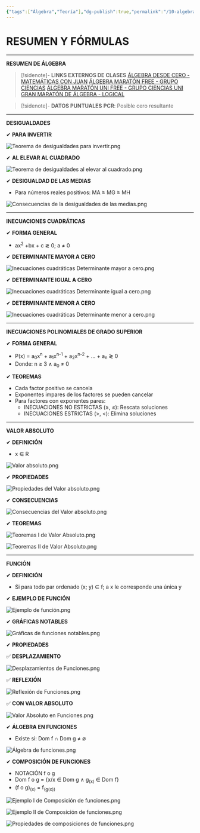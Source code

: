 ```yaml
---
{"tags":["Álgebra","Teoría"],"dg-publish":true,"permalink":"/10-algebra/teoria/resumen-de-algebra/","dgPassFrontmatter":true}
---
```


# RESUMEN Y FÓRMULAS
---
**RESUMEN DE ÁLGEBRA**

>[!sidenote]- **LINKS EXTERNOS DE CLASES** 
>[ÁLGEBRA DESDE CERO - MATEMÁTICAS CON JUAN](https://www.youtube.com/watch?v=_6uyQISZvBc&t=110s) 
>[ÁLGEBRA MARATÓN FREE - GRUPO CIENCIAS](https://www.youtube.com/watch?v=97MPAMclxbs) 
>[ÁLGEBRA MARATÓN UNI FREE - GRUPO CIENCIAS UNI](https://www.youtube.com/watch?v=oaRB4aDjKOE) 
>[GRAN MARATÓN DE ÁLGEBRA - LOGICAL](https://www.youtube.com/watch?v=JS7JxBj4PKU)

>[!sidenote]- **DATOS PUNTUALES** 
>**PCR**: Posible cero resultante 

---
**DESIGUALDADES**

✔ **PARA INVERTIR** 

![Teorema de desigualdades para invertir.png](/img/user/1.%20ELEMENTOS%20GR%C3%81FICOS/Teorema%20de%20desigualdades%20para%20invertir.png)

✔ **AL ELEVAR AL CUADRADO** 

![Teorema de desigualdades al elevar al cuadrado.png](/img/user/1.%20ELEMENTOS%20GR%C3%81FICOS/Teorema%20de%20desigualdades%20al%20elevar%20al%20cuadrado.png)

✔ **DESIGUALDAD DE LAS MEDIAS** 
- Para números reales positivos: MA ≥ MG ≥ MH

![Consecuencias de la desigualdades de las medias.png](/img/user/1.%20ELEMENTOS%20GR%C3%81FICOS/Consecuencias%20de%20la%20desigualdades%20de%20las%20medias.png)

---
**INECUACIONES CUADRÁTICAS**

✔ **FORMA GENERAL** 
- ax<sup>2</sup> +bx + c ≷ 0; a ≠ 0

✔ **DETERMINANTE MAYOR A CERO** 

![Inecuaciones cuadráticas Determinante mayor a cero.png](/img/user/1.%20ELEMENTOS%20GR%C3%81FICOS/Inecuaciones%20cuadr%C3%A1ticas%20Determinante%20mayor%20a%20cero.png)

✔ **DETERMINANTE IGUAL A CERO** 

![Inecuaciones cuadráticas Determinante igual a cero.png](/img/user/1.%20ELEMENTOS%20GR%C3%81FICOS/Inecuaciones%20cuadr%C3%A1ticas%20Determinante%20igual%20a%20cero.png)

✔ **DETERMINANTE MENOR A CERO** 

![Inecuaciones cuadráticas Determinante menor a cero.png](/img/user/1.%20ELEMENTOS%20GR%C3%81FICOS/Inecuaciones%20cuadr%C3%A1ticas%20Determinante%20menor%20a%20cero.png)

---
**INECUACIONES POLINOMIALES DE GRADO SUPERIOR** 

✔ **FORMA GENERAL**
- P(x) = a<sub>0</sub>x<sup>n</sup> + a<sub>1</sub>x<sup>n-1</sup> + a<sub>2</sub>x<sup>n-2</sup> + ... + a<sub>n</sub> ≷ 0
- Donde: n ≥ 3 ∧ a<sub>0</sub> ≠ 0

✔ **TEOREMAS**
- Cada factor positivo se cancela 
- Exponentes impares de los factores se pueden cancelar 
- Para factores con exponentes pares:
	- INECUACIONES NO ESTRICTAS (≥, ≤): Rescata soluciones
	- INECUACIONES ESTRICTAS (>, <): Elimina soluciones

---
**VALOR ABSOLUTO** 

✔ **DEFINICIÓN**
- x ∈ R

![Valor absoluto.png](/img/user/1.%20ELEMENTOS%20GR%C3%81FICOS/Valor%20absoluto.png)

✔ **PROPIEDADES**

![Propiedades del Valor absoluto.png](/img/user/1.%20ELEMENTOS%20GR%C3%81FICOS/Propiedades%20del%20Valor%20absoluto.png)

✔ **CONSECUENCIAS** 

![Consecuencias del Valor absoluto.png](/img/user/1.%20ELEMENTOS%20GR%C3%81FICOS/Consecuencias%20del%20Valor%20absoluto.png)

✔ **TEOREMAS**

![Teoremas I de Valor Absoluto.png](/img/user/1.%20ELEMENTOS%20GR%C3%81FICOS/Teoremas%20I%20de%20Valor%20Absoluto.png)

![Teoremas II de Valor Absoluto.png](/img/user/1.%20ELEMENTOS%20GR%C3%81FICOS/Teoremas%20II%20de%20Valor%20Absoluto.png)

---
**FUNCIÓN**

✔ **DEFINICIÓN** 
- Si para todo par ordenado (x; y) ∈ f; a x le corresponde una única y

✔ **EJEMPLO DE FUNCIÓN** 

![Ejemplo de función.png](/img/user/1.%20ELEMENTOS%20GR%C3%81FICOS/Ejemplo%20de%20funci%C3%B3n.png)

✔ **GRÁFICAS NOTABLES** 

![Gráficas de funciones notables.png](/img/user/1.%20ELEMENTOS%20GR%C3%81FICOS/Gr%C3%A1ficas%20de%20funciones%20notables.png)

✔ **PROPIEDADES**

✅ **DESPLAZAMIENTO** 

![Desplazamientos de Funciones.png](/img/user/1.%20ELEMENTOS%20GR%C3%81FICOS/Desplazamientos%20de%20Funciones.png)

✅ **REFLEXIÓN** 

![Reflexión de Funciones.png](/img/user/1.%20ELEMENTOS%20GR%C3%81FICOS/Reflexi%C3%B3n%20de%20Funciones.png)

✅ **CON VALOR ABSOLUTO** 

![Valor Absoluto en Funciones.png](/img/user/1.%20ELEMENTOS%20GR%C3%81FICOS/Valor%20Absoluto%20en%20Funciones.png)

✔ **ÁLGEBRA EN FUNCIONES** 
- Existe si: Dom f ∩ Dom g ≠ ∅

![Álgebra de funciones.png](/img/user/1.%20ELEMENTOS%20GR%C3%81FICOS/%C3%81lgebra%20de%20funciones.png)

✔ **COMPOSICIÓN DE FUNCIONES** 
- NOTACIÓN f o g
- Dom f o g = {x/x ∈ Dom g ∧ g<sub>(x)</sub> ∈ Dom f}
- (f o g)<sub>(x)</sub> = f<sub>(g(x))</sub> 

![Ejemplo I de Composición de funciones.png](/img/user/1.%20ELEMENTOS%20GR%C3%81FICOS/Ejemplo%20I%20de%20Composici%C3%B3n%20de%20funciones.png)

![Ejemplo II de Composición de funciones.png](/img/user/1.%20ELEMENTOS%20GR%C3%81FICOS/Ejemplo%20II%20de%20Composici%C3%B3n%20de%20funciones.png)

![Propiedades de composiciones de funciones.png](/img/user/1.%20ELEMENTOS%20GR%C3%81FICOS/Propiedades%20de%20composiciones%20de%20funciones.png)

